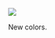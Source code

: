 ![](https://db-feed.s3.amazonaws.com/legacy/Screen_Shot_2019_06_20_at_5_13_32_PM-1561065271220.png)

New colors.
